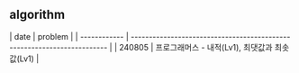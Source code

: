 ## algorithm
<!--
| subject      | code                                                                    | blog                                                                                                                                                 |
| ------------ | ----------------------------------------------------------------------- | ---------------------------------------------------------------------------------------------------------------------------------------------------- |
| Hash         | [Hash](https://github.com/seobbang/coding-test/tree/main/hash)          | [해싱 - 개념 & 문제풀이](https://seohyun.palms.blog/hash)                                                                                            |
| Stack, Queue | [Hash](https://github.com/seobbang/coding-test/tree/main/stack%2Cqueue) | [스택, 큐, 덱 - 개념](https://seohyun.palms.blog/stack-queue-deque) <br/> [스택, 큐 - 문제 풀이](https://seohyun.palms.blog/stack-queue-programmers) |
--!>

| date      | problem                                                                    |    
| ------------ | ----------------------------------------------------------------------- |
| 240805      | 프로그래머스 - 내적(Lv1), 최댓값과 최솟값(Lv1)     |
